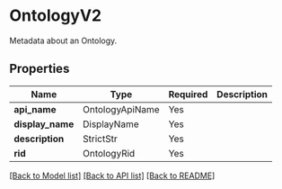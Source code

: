 # OntologyV2

Metadata about an Ontology.

## Properties
| Name | Type | Required | Description |
| ------------ | ------------- | ------------- | ------------- |
**api_name** | OntologyApiName | Yes |  |
**display_name** | DisplayName | Yes |  |
**description** | StrictStr | Yes |  |
**rid** | OntologyRid | Yes |  |


[[Back to Model list]](../../../README.md#models-v2-link) [[Back to API list]](../../README.md#documentation-for-api-endpoints) [[Back to README]](../../README.md)

